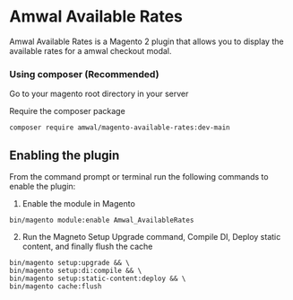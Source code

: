 # Amwal Available Rates

Amwal Available Rates is a Magento 2 plugin that allows you to display the available rates for a amwal checkout modal.

### Using composer (Recommended)

Go to your magento root directory in your server

Require the composer package
```shell
composer require amwal/magento-available-rates:dev-main
```

## Enabling the plugin

From the command prompt or terminal run the following commands to enable the plugin:

1. Enable the module in Magento
```shell
bin/magento module:enable Amwal_AvailableRates
```

2. Run the Magneto Setup Upgrade command, Compile DI, Deploy static content, and finally flush the cache
```shell
bin/magento setup:upgrade && \
bin/magento setup:di:compile && \
bin/magento setup:static-content:deploy && \
bin/magento cache:flush
```